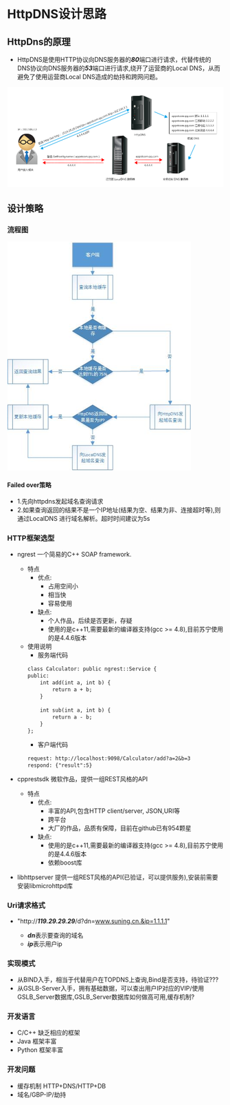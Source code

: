 # HttpDNS设计思路

## HttpDns的原理
* HttpDNS是使用HTTP协议向DNS服务器的***80***端口进行请求，代替传统的DNS协议向DNS服务器的***53***端口进行请求,绕开了运营商的Local DNS，从而避免了使用运营商Local DNS造成的劫持和跨网问题。

![cmd-markdown-logo](./img/httpdns原理.png)

## 设计策略

### 流程图
![cmd-markdown-logo](./img/httpdns流程图.jpg)

#### Failed over策略
* 1.先向httpdns发起域名查询请求
* 2.如果查询返回的结果不是一个IP地址(结果为空、结果为非、连接超时等),则通过LocalDNS
进行域名解析。超时时间建议为5s


### HTTP框架选型
* ngrest 一个简易的C++ SOAP framework.
    * 特点
        * 优点:
            * 占用空间小
            * 相当快
            * 容易使用
        * 缺点:
            * 个人作品，后续是否更新，存疑
            * 使用的是c++11,需要最新的编译器支持(gcc >= 4.8),目前苏宁使用的是4.4.6版本
    * 使用说明
        * 服务端代码
        ```
        class Calculator: public ngrest::Service {
        public:
            int add(int a, int b) {
                return a + b;
            }

            int sub(int a, int b) {
                return a - b;
            }
        };
         ```
         * 客户端代码
         ```
         request: http://localhost:9098/Calculator/add?a=2&b=3
         respond: {"result":5}
         ```
* cpprestsdk 微软作品，提供一组REST风格的API
    * 特点
        * 优点:
            * 丰富的API,包含HTTP client/server, JSON,URI等
            * 跨平台
            * 大厂的作品，品质有保障，目前在github已有954颗星
        * 缺点:
            * 使用的是c++11,需要最新的编译器支持(gcc >= 4.8),目前苏宁使用的是4.4.6版本
            * 依赖boost库
            
* libhttpserver  提供一组REST风格的API(已验证，可以提供服务),安装前需要安装libmicrohttpd库

### Uri请求格式
* "http://***119.29.29.29***/d?dn=www.suning.cn.&ip=1.1.1.1"

    * ***dn***表示要查询的域名
    * ***ip***表示用户ip



### 实现模式
* 从BIND入手，相当于代替用户在TOPDNS上查询,Bind是否支持，待验证???
* 从GSLB-Server入手，拥有基础数据，可以查出用户IP对应的VIP/使用GSLB_Server数据库,GSLB_Server数据库如何做高可用,缓存机制?



### 开发语言
* C/C++ 缺乏相应的框架
* Java 框架丰富
* Python 框架丰富


### 开发问题
* 缓存机制 HTTP+DNS/HTTP+DB
* 域名/GBP-IP/劫持



